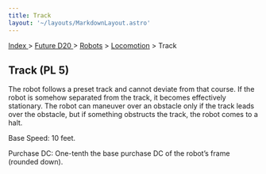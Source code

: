 ```yaml
---
title: Track
layout: '~/layouts/MarkdownLayout.astro'
---
```


[ Index ](/) > [ Future D20 ](/future.d20.srd) > [Robots](/future.d20.srd/robots) > [Locomotion](/future.d20.srd/robots/locomotion) > Track

## Track (PL 5)

The robot follows a preset track and cannot deviate from that course. If the
robot is somehow separated from the track, it becomes effectively stationary.
The robot can maneuver over an obstacle only if the track leads over the
obstacle, but if something obstructs the track, the robot comes to a halt.

Base Speed: 10 feet.

Purchase DC: One-tenth the base purchase DC of the robot’s frame (rounded
down).


